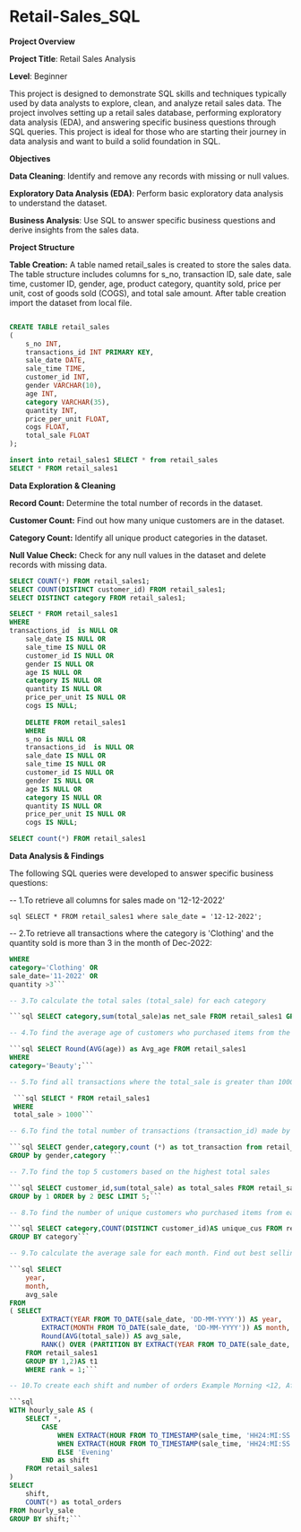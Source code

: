 # Retail-Sales_SQL

**Project Overview**

**Project Title**: Retail Sales Analysis

**Level**: Beginner

 This project is designed to demonstrate SQL skills and techniques typically used by data analysts to explore, clean, and analyze retail sales data. The project involves setting up a retail sales database, performing exploratory data analysis (EDA), and answering specific business questions through SQL queries. This project is ideal for those who are starting their journey in data analysis and want to build a solid foundation in SQL.

**Objectives**

**Data Cleaning**: Identify and remove any records with missing or null values.

**Exploratory Data Analysis (EDA)**: Perform basic exploratory data analysis to understand the dataset.

**Business Analysis**: Use SQL to answer specific business questions and derive insights from the sales data.

**Project Structure**

**Table Creation:** A table named retail_sales is created to store the sales data. The table structure includes columns for s_no, transaction ID, sale date, sale time, customer ID, gender, age, product category, quantity sold, price per unit, cost of goods sold (COGS), and total sale amount. After table creation import the dataset from local file.

```sql

CREATE TABLE retail_sales
(
    s_no INT,
    transactions_id INT PRIMARY KEY,
    sale_date DATE,	
    sale_time TIME,
    customer_id INT,	
    gender VARCHAR(10),
    age INT,
    category VARCHAR(35),
    quantity INT,
    price_per_unit FLOAT,	
    cogs FLOAT,
    total_sale FLOAT
);

insert into retail_sales1 SELECT * from retail_sales
SELECT * FROM retail_sales1
```

**Data Exploration & Cleaning**

**Record Count:** Determine the total number of records in the dataset.

**Customer Count:** Find out how many unique customers are in the dataset.

**Category Count:** Identify all unique product categories in the dataset.

**Null Value Check:** Check for any null values in the dataset and delete records with missing data.

```sql
SELECT COUNT(*) FROM retail_sales1;
SELECT COUNT(DISTINCT customer_id) FROM retail_sales1;
SELECT DISTINCT category FROM retail_sales1;

SELECT * FROM retail_sales1
WHERE 
transactions_id  is NULL OR
    sale_date IS NULL OR 
    sale_time IS NULL OR 
    customer_id IS NULL OR 
    gender IS NULL OR 
    age IS NULL OR 
    category IS NULL OR 
    quantity IS NULL OR 
    price_per_unit IS NULL OR 
    cogs IS NULL;
    
    DELETE FROM retail_sales1
    WHERE
    s_no is NULL OR
    transactions_id  is NULL OR
    sale_date IS NULL OR 
    sale_time IS NULL OR 
    customer_id IS NULL OR 
    gender IS NULL OR 
    age IS NULL OR 
    category IS NULL OR 
    quantity IS NULL OR 
    price_per_unit IS NULL OR 
    cogs IS NULL;

SELECT count(*) FROM retail_sales1
```

**Data Analysis & Findings**

The following SQL queries were developed to answer specific business questions:

-- 1.To retrieve all columns for sales made on '12-12-2022'

```sql SELECT * FROM retail_sales1 where sale_date = '12-12-2022';```


-- 2.To retrieve all transactions where the category is 'Clothing' and the quantity sold is more than 3 in the month of Dec-2022:

```sql SELECT category,sale_date,quantity from retail_sales1 
WHERE
category='Clothing' OR
sale_date='11-2022' OR
quantity >3```

-- 3.To calculate the total sales (total_sale) for each category

```sql SELECT category,sum(total_sale)as net_sale FROM retail_sales1 GROUP BY category;```

-- 4.To find the average age of customers who purchased items from the 'Beauty' category

```sql SELECT Round(AVG(age)) as Avg_age FROM retail_sales1 
WHERE 
category='Beauty';```

-- 5.To find all transactions where the total_sale is greater than 1000

 ```sql SELECT * FROM retail_sales1
 WHERE 
 total_sale > 1000```

-- 6.To find the total number of transactions (transaction_id) made by each gender in each category

```sql SELECT gender,category,count (*) as tot_transaction from retail_sales1 
GROUP by gender,category ```

-- 7.To find the top 5 customers based on the highest total sales 

```sql SELECT customer_id,sum(total_sale) as total_sales FROM retail_sales1 
GROUP by 1 ORDER by 2 DESC LIMIT 5;```

-- 8.To find the number of unique customers who purchased items from each category

```sql SELECT category,COUNT(DISTINCT customer_id)AS unique_cus FROM retail_sales1 
GROUP BY category```

-- 9.To calculate the average sale for each month. Find out best selling month in each year

```sql SELECT 
    year,
    month,
    avg_sale
FROM 
( SELECT 
        EXTRACT(YEAR FROM TO_DATE(sale_date, 'DD-MM-YYYY')) AS year,
        EXTRACT(MONTH FROM TO_DATE(sale_date, 'DD-MM-YYYY')) AS month,
        Round(AVG(total_sale)) AS avg_sale,
        RANK() OVER (PARTITION BY EXTRACT(YEAR FROM TO_DATE(sale_date, 'DD-MM-YYYY')) ORDER BY AVG(total_sale) DESC) AS rank
    FROM retail_sales1
    GROUP BY 1,2)AS t1
    WHERE rank = 1;```

-- 10.To create each shift and number of orders Example Morning <12, Afternoon Between 12 & 17, Evening >17

```sql
WITH hourly_sale AS (
    SELECT *,
        CASE
            WHEN EXTRACT(HOUR FROM TO_TIMESTAMP(sale_time, 'HH24:MI:SS')) < 12 THEN 'Morning'
            WHEN EXTRACT(HOUR FROM TO_TIMESTAMP(sale_time, 'HH24:MI:SS')) BETWEEN 12 AND 17 THEN 'Afternoon'
            ELSE 'Evening'
        END as shift
    FROM retail_sales1
)
SELECT 
    shift,
    COUNT(*) as total_orders    
FROM hourly_sale
GROUP BY shift;```







